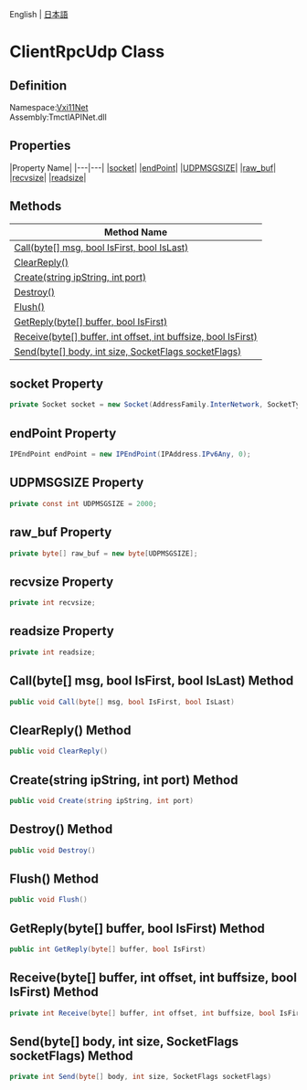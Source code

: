 English | [日本語](Ivi.Visa.IVisaSession.ja.md)

# ClientRpcUdp Class

## Definition
Namespace:[Vxi11Net](Vxi11Net.md)<BR>
Assembly:TmctlAPINet.dll

## Properties

|Property Name|
|---|---|
|[socket](#socket-Property)|
|[endPoint](#endPoint-Property)|
|[UDPMSGSIZE](#UDPMSGSIZE-Property)|
|[raw_buf](#raw_buf-Property)|
|[recvsize](#recvsize-Property)|
|[readsize](#readsize-Property)|

## Methods

|Method Name|
|---|
|[Call(byte[] msg, bool IsFirst, bool IsLast)](#Callbyte-msg-bool-IsFirst-bool-IsLast-Method)|
|[ClearReply()](#ClearReply-Method)|
|[Create(string ipString, int port)](#Createstring-ipString-int-port-Method)|
|[Destroy()](#Destroy-Method)|
|[Flush()](#Flush-Method)|
|[GetReply(byte[] buffer, bool IsFirst)](#GetReplybyte-buffer-bool-IsFirst-Method)|
|[Receive(byte[] buffer, int offset, int buffsize, bool IsFirst)](#Receivebyte-buffer-int-offset-int-buffsize-bool-IsFirst-Method)|
|[Send(byte[] body, int size, SocketFlags socketFlags)](#Sendbyte-body-int-offset-SocketFlags-socketFlags-Method)|

## socket Property
```C#
private Socket socket = new Socket(AddressFamily.InterNetwork, SocketType.Dgram, ProtocolType.Udp);
```
## endPoint Property
```C#
IPEndPoint endPoint = new IPEndPoint(IPAddress.IPv6Any, 0);
```
## UDPMSGSIZE Property
```C#
private const int UDPMSGSIZE = 2000;
```
## raw_buf Property
```C#
private byte[] raw_buf = new byte[UDPMSGSIZE];
```
## recvsize Property
```C#
private int recvsize;
```
## readsize Property
```C#
private int readsize;
```
## Call(byte[] msg, bool IsFirst, bool IsLast) Method
```C#
public void Call(byte[] msg, bool IsFirst, bool IsLast)
```
## ClearReply() Method
```C#
public void ClearReply()
```
## Create(string ipString, int port) Method
```C#
public void Create(string ipString, int port)
```
## Destroy() Method
```C#
public void Destroy()
```
## Flush() Method
```C#
public void Flush()
```
## GetReply(byte[] buffer, bool IsFirst) Method
```C#
public int GetReply(byte[] buffer, bool IsFirst)
```
## Receive(byte[] buffer, int offset, int buffsize, bool IsFirst) Method
```C#
private int Receive(byte[] buffer, int offset, int buffsize, bool IsFirst)
```
## Send(byte[] body, int size, SocketFlags socketFlags) Method
```C#
private int Send(byte[] body, int size, SocketFlags socketFlags)
```
